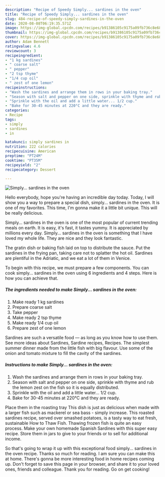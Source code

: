 ```yaml
---
description: "Recipe of Speedy Simply... sardines in the oven"
title: "Recipe of Speedy Simply... sardines in the oven"
slug: 484-recipe-of-speedy-simply-sardines-in-the-oven
date: 2020-08-08T06:19:35.571Z
image: https://img-global.cpcdn.com/recipes/b91386105c9175a09fb736c8e685f096/751x532cq70/simply-sardines-in-the-oven-recipe-main-photo.jpg
thumbnail: https://img-global.cpcdn.com/recipes/b91386105c9175a09fb736c8e685f096/751x532cq70/simply-sardines-in-the-oven-recipe-main-photo.jpg
cover: https://img-global.cpcdn.com/recipes/b91386105c9175a09fb736c8e685f096/751x532cq70/simply-sardines-in-the-oven-recipe-main-photo.jpg
author: Adam Bennett
ratingvalue: 4.6
reviewcount: 3
recipeingredient:
- "1 kg sardines"
- " coarse salt"
- " pepper"
- "2 tsp thyme"
- "1/4 cup oil"
- " zest of one lemon"
recipeinstructions:
- "Wash the sardines and arrange them in rows in your baking tray."
- "Season with salt and pepper on one side, sprinkle with thyme and rub the lemon zest on the fish so it is equally distributed."
- "Sprinkle with the oil and add a little water... 1/2 cup."
- "Bake for 30-45 minutes at 220°C and they are ready."
categories:
- Recipe
tags:
- simply
- sardines
- in

katakunci: simply sardines in 
nutrition: 222 calories
recipecuisine: American
preptime: "PT24M"
cooktime: "PT35M"
recipeyield: "2"
recipecategory: Dessert

---
```



![Simply... sardines in the oven](https://img-global.cpcdn.com/recipes/b91386105c9175a09fb736c8e685f096/751x532cq70/simply-sardines-in-the-oven-recipe-main-photo.jpg)

Hello everybody, hope you're having an incredible day today. Today, I will show you a way to prepare a special dish, simply... sardines in the oven. It is one of my favorites. This time, I'm gonna make it a little bit unique. This will be really delicious.

Simply... sardines in the oven is one of the most popular of current trending meals on earth. It is easy, it's fast, it tastes yummy. It is appreciated by millions every day. Simply... sardines in the oven is something that I have loved my whole life. They are nice and they look fantastic.

The gratin dish or baking fish laid on top to distribute the sauce. Put the sardines in the frying pan, taking care not to splatter the hot oil. Sardines are plentiful in the Adriatic, and we eat a lot of them in Venice.


To begin with this recipe, we must prepare a few components. You can cook simply... sardines in the oven using 6 ingredients and 4 steps. Here is how you can achieve that.

<!--inarticleads1-->

##### The ingredients needed to make Simply... sardines in the oven:

1. Make ready 1 kg sardines
1. Prepare  coarse salt
1. Take  pepper
1. Make ready 2 tsp thyme
1. Make ready 1/4 cup oil
1. Prepare  zest of one lemon


Sardines are such a versatile food — as long as you know how to use them. See more ideas about Sardines, Sardine recipes, Recipes. The simplest summer dinner made from the little fish with big flavour. Use some of the onion and tomato mixture to fill the cavity of the sardines. 

<!--inarticleads2-->

##### Instructions to make Simply... sardines in the oven:

1. Wash the sardines and arrange them in rows in your baking tray.
1. Season with salt and pepper on one side, sprinkle with thyme and rub the lemon zest on the fish so it is equally distributed.
1. Sprinkle with the oil and add a little water... 1/2 cup.
1. Bake for 30-45 minutes at 220°C and they are ready.


Place them in the roasting tray This dish is just as delicious when made with a larger fish such as mackerel or sea bass - simply increase. This roasted sardines recipe, served over smashed potatoes, is a tasty way to eat fresh, sustainable How to Thaw Fish. Thawing frozen fish is quite an easy process. Make your own homemade Spanish Sardines with this super easy recipe. Store them in jars to give to your friends or to sell for additional income. 

So that's going to wrap it up with this exceptional food simply... sardines in the oven recipe. Thanks so much for reading. I am sure you can make this at home. There's gonna be more interesting food in home recipes coming up. Don't forget to save this page in your browser, and share it to your loved ones, friends and colleague. Thank you for reading. Go on get cooking!
